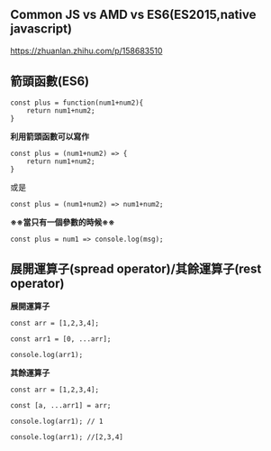 ## Common JS vs AMD vs ES6(ES2015,native javascript)
https://zhuanlan.zhihu.com/p/158683510

## 箭頭函數(ES6)

    const plus = function(num1+num2){
        return num1+num2; 
    }
  
**利用箭頭函數可以寫作**  
  
    const plus = (num1+num2) => {
        return num1+num2; 
    }
  
或是  
  
    const plus = (num1+num2) => num1+num2; 

**※※當只有一個參數的時候※※**  
  
    const plus = num1 => console.log(msg);

## 展開運算子(spread operator)/其餘運算子(rest operator)

**展開運算子**    
  
    const arr = [1,2,3,4];
    
    const arr1 = [0, ...arr];
    
    console.log(arr1);
  
**其餘運算子**  
  
    const arr = [1,2,3,4];
    
    const [a, ...arr1] = arr;
    
    console.log(arr1); // 1
    
    console.log(arr1); //[2,3,4]
  
